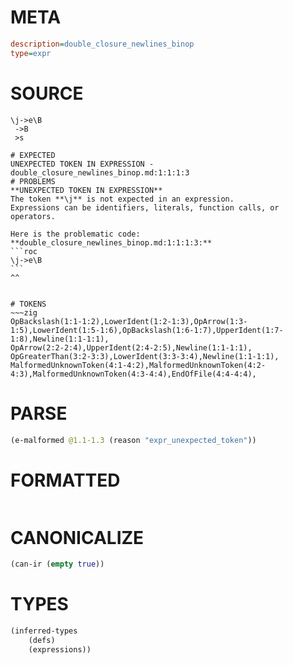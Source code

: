 # META
~~~ini
description=double_closure_newlines_binop
type=expr
~~~
# SOURCE
~~~roc
\j->e\B
 ->B
 >s
~~~
~~~
# EXPECTED
UNEXPECTED TOKEN IN EXPRESSION - double_closure_newlines_binop.md:1:1:1:3
# PROBLEMS
**UNEXPECTED TOKEN IN EXPRESSION**
The token **\j** is not expected in an expression.
Expressions can be identifiers, literals, function calls, or operators.

Here is the problematic code:
**double_closure_newlines_binop.md:1:1:1:3:**
```roc
\j->e\B
```
^^


# TOKENS
~~~zig
OpBackslash(1:1-1:2),LowerIdent(1:2-1:3),OpArrow(1:3-1:5),LowerIdent(1:5-1:6),OpBackslash(1:6-1:7),UpperIdent(1:7-1:8),Newline(1:1-1:1),
OpArrow(2:2-2:4),UpperIdent(2:4-2:5),Newline(1:1-1:1),
OpGreaterThan(3:2-3:3),LowerIdent(3:3-3:4),Newline(1:1-1:1),
MalformedUnknownToken(4:1-4:2),MalformedUnknownToken(4:2-4:3),MalformedUnknownToken(4:3-4:4),EndOfFile(4:4-4:4),
~~~
# PARSE
~~~clojure
(e-malformed @1.1-1.3 (reason "expr_unexpected_token"))
~~~
# FORMATTED
~~~roc

~~~
# CANONICALIZE
~~~clojure
(can-ir (empty true))
~~~
# TYPES
~~~clojure
(inferred-types
	(defs)
	(expressions))
~~~
